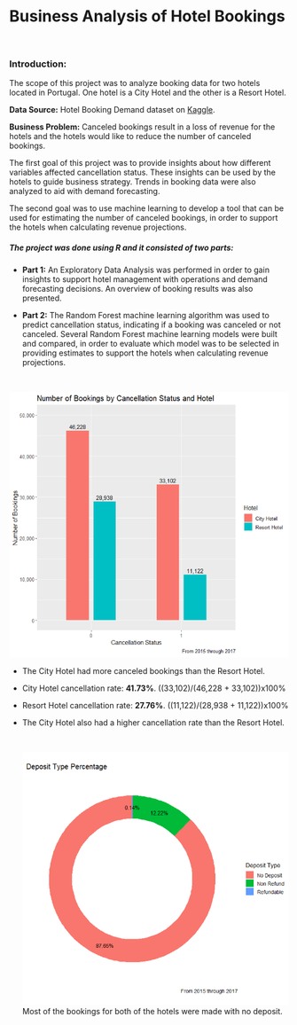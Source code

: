 Business Analysis of Hotel Bookings
================

<br>

### Introduction:

The scope of this project was to analyze booking data for two hotels
located in Portugal. One hotel is a City Hotel and the other is a Resort
Hotel.

**Data Source:** Hotel Booking Demand dataset on
[Kaggle](https://www.kaggle.com/jessemostipak/hotel-booking-demand).

**Business Problem:** Canceled bookings result in a loss of revenue for
the hotels and the hotels would like to reduce the number of canceled
bookings.

The first goal of this project was to provide insights about how
different variables affected cancellation status. These insights can be
used by the hotels to guide business strategy. Trends in booking data
were also analyzed to aid with demand forecasting.

The second goal was to use machine learning to develop a tool that can
be used for estimating the number of canceled bookings, in order to
support the hotels when calculating revenue projections.

##### The project was done using R and it consisted of two parts:

- **Part 1:** An Exploratory Data Analysis was performed in order to
  gain insights to support hotel management with operations and demand
  forecasting decisions. An overview of booking results was also
  presented.

- **Part 2:** The Random Forest machine learning algorithm was used to
  predict cancellation status, indicating if a booking was canceled or
  not canceled. Several Random Forest machine learning models were built
  and compared, in order to evaluate which model was to be selected in
  providing estimates to support the hotels when calculating revenue
  projections.

<br>

![A bar chart of the Number of Bookings by Cancellation Status and Hotel](/images/8.png)
- The City Hotel had more canceled bookings than the Resort Hotel.
- City Hotel cancellation rate: **41.73%**. ((33,102)/(46,228 +
  33,102))x100%  
- Resort Hotel cancellation rate: **27.76%**. ((11,122)/(28,938 +
  11,122))x100%
- The City Hotel also had a higher cancellation rate than the Resort
  Hotel. 
  
  <br>
  
  ![A doughnut chart of the Deposit Type Percentage for Bookings](/images/10.png)
Most of the bookings for both of the hotels were made with no deposit.

<br>
  



